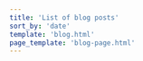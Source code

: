 ```yaml
---
title: 'List of blog posts'
sort_by: 'date'
template: 'blog.html'
page_template: 'blog-page.html'
---
```


